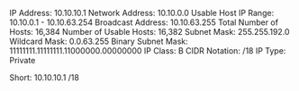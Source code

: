 IP Address:	10.10.10.1
Network Address:	10.10.0.0
Usable Host IP Range:	10.10.0.1 - 10.10.63.254
Broadcast Address:	10.10.63.255
Total Number of Hosts:	16,384
Number of Usable Hosts:	16,382
Subnet Mask:	255.255.192.0
Wildcard Mask:	0.0.63.255
Binary Subnet Mask:	11111111.11111111.11000000.00000000
IP Class:	B
CIDR Notation:	/18
IP Type:	Private
 
Short:	10.10.10.1 /18

